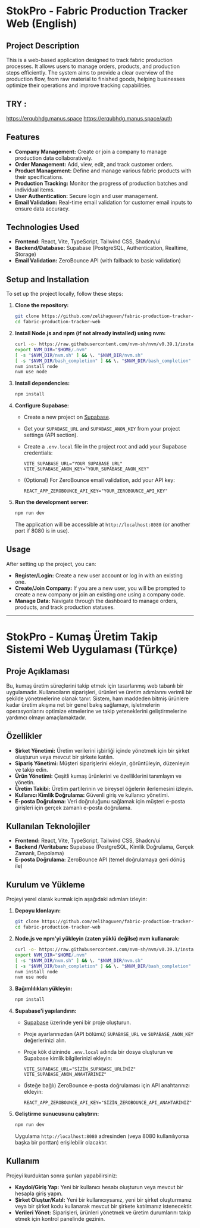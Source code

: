 # StokPro - Fabric Production Tracker Web (English)

## Project Description

This is a web-based application designed to track fabric production processes. It allows users to manage orders, products, and production steps efficiently. The system aims to provide a clear overview of the production flow, from raw material to finished goods, helping businesses optimize their operations and improve tracking capabilities.

## TRY : 
https://erqubhdg.manus.space 
https://erqubhdg.manus.space/auth 

## Features

- **Company Management:** Create or join a company to manage production data collaboratively.
- **Order Management:** Add, view, edit, and track customer orders.
- **Product Management:** Define and manage various fabric products with their specifications.
- **Production Tracking:** Monitor the progress of production batches and individual items.
- **User Authentication:** Secure login and user management.
- **Email Validation:** Real-time email validation for customer email inputs to ensure data accuracy.

## Technologies Used

- **Frontend:** React, Vite, TypeScript, Tailwind CSS, Shadcn/ui
- **Backend/Database:** Supabase (PostgreSQL, Authentication, Realtime, Storage)
- **Email Validation:** ZeroBounce API (with fallback to basic validation)

## Setup and Installation

To set up the project locally, follow these steps:

1.  **Clone the repository:**

    ```bash
    git clone https://github.com/zelihaguven/fabric-production-tracker-web.git
    cd fabric-production-tracker-web
    ```

2.  **Install Node.js and npm (if not already installed) using nvm:**

    ```bash
    curl -o- https://raw.githubusercontent.com/nvm-sh/nvm/v0.39.1/install.sh | bash
    export NVM_DIR="$HOME/.nvm"
    [ -s "$NVM_DIR/nvm.sh" ] && \. "$NVM_DIR/nvm.sh"
    [ -s "$NVM_DIR/bash_completion" ] && \. "$NVM_DIR/bash_completion"
    nvm install node
    nvm use node
    ```

3.  **Install dependencies:**

    ```bash
    npm install
    ```

4.  **Configure Supabase:**

    -   Create a new project on [Supabase](https://supabase.com/).
    -   Get your `SUPABASE_URL` and `SUPABASE_ANON_KEY` from your project settings (API section).
    -   Create a `.env.local` file in the project root and add your Supabase credentials:

        ```
        VITE_SUPABASE_URL="YOUR_SUPABASE_URL"
        VITE_SUPABASE_ANON_KEY="YOUR_SUPABASE_ANON_KEY"
        ```

    -   (Optional) For ZeroBounce email validation, add your API key:

        ```
        REACT_APP_ZEROBOUNCE_API_KEY="YOUR_ZEROBOUNCE_API_KEY"
        ```

5.  **Run the development server:**

    ```bash
    npm run dev
    ```

    The application will be accessible at `http://localhost:8080` (or another port if 8080 is in use).

## Usage

After setting up the project, you can:

-   **Register/Login:** Create a new user account or log in with an existing one.
-   **Create/Join Company:** If you are a new user, you will be prompted to create a new company or join an existing one using a company code.
-   **Manage Data:** Navigate through the dashboard to manage orders, products, and track production statuses.

---

# StokPro -  Kumaş Üretim Takip Sistemi Web Uygulaması (Türkçe)

## Proje Açıklaması

Bu, kumaş üretim süreçlerini takip etmek için tasarlanmış web tabanlı bir uygulamadır. Kullanıcıların siparişleri, ürünleri ve üretim adımlarını verimli bir şekilde yönetmelerine olanak tanır. Sistem, ham maddeden bitmiş ürünlere kadar üretim akışına net bir genel bakış sağlamayı, işletmelerin operasyonlarını optimize etmelerine ve takip yeteneklerini geliştirmelerine yardımcı olmayı amaçlamaktadır.

## Özellikler

- **Şirket Yönetimi:** Üretim verilerini işbirliği içinde yönetmek için bir şirket oluşturun veya mevcut bir şirkete katılın.
- **Sipariş Yönetimi:** Müşteri siparişlerini ekleyin, görüntüleyin, düzenleyin ve takip edin.
- **Ürün Yönetimi:** Çeşitli kumaş ürünlerini ve özelliklerini tanımlayın ve yönetin.
- **Üretim Takibi:** Üretim partilerinin ve bireysel öğelerin ilerlemesini izleyin.
- **Kullanıcı Kimlik Doğrulama:** Güvenli giriş ve kullanıcı yönetimi.
- **E-posta Doğrulama:** Veri doğruluğunu sağlamak için müşteri e-posta girişleri için gerçek zamanlı e-posta doğrulama.

## Kullanılan Teknolojiler

- **Frontend:** React, Vite, TypeScript, Tailwind CSS, Shadcn/ui
- **Backend /Veritabanı:** Supabase (PostgreSQL, Kimlik Doğrulama, Gerçek Zamanlı, Depolama)
- **E-posta Doğrulama:** ZeroBounce API (temel doğrulamaya geri dönüş ile)

## Kurulum ve Yükleme

Projeyi yerel olarak kurmak için aşağıdaki adımları izleyin:

1.  **Depoyu klonlayın:**

    ```bash
    git clone https://github.com/zelihaguven/fabric-production-tracker-web.git
    cd fabric-production-tracker-web
    ```

2.  **Node.js ve npm'yi yükleyin (zaten yüklü değilse) nvm kullanarak:**

    ```bash
    curl -o- https://raw.githubusercontent.com/nvm-sh/nvm/v0.39.1/install.sh | bash
    export NVM_DIR="$HOME/.nvm"
    [ -s "$NVM_DIR/nvm.sh" ] && \. "$NVM_DIR/nvm.sh"
    [ -s "$NVM_DIR/bash_completion" ] && \. "$NVM_DIR/bash_completion"
    nvm install node
    nvm use node
    ```

3.  **Bağımlılıkları yükleyin:**

    ```bash
    npm install
    ```

4.  **Supabase'i yapılandırın:**

    -   [Supabase](https://supabase.com/) üzerinde yeni bir proje oluşturun.
    -   Proje ayarlarınızdan (API bölümü) `SUPABASE_URL` ve `SUPABASE_ANON_KEY` değerlerinizi alın.
    -   Proje kök dizininde `.env.local` adında bir dosya oluşturun ve Supabase kimlik bilgilerinizi ekleyin:

        ```
        VITE_SUPABASE_URL="SİZİN_SUPABASE_URLİNİZ"
        VITE_SUPABASE_ANON_ANAHTARINIZ"
        ```

    -   (İsteğe bağlı) ZeroBounce e-posta doğrulaması için API anahtarınızı ekleyin:

        ```
        REACT_APP_ZEROBOUNCE_API_KEY="SİZİN_ZEROBOUNCE_API_ANAHTARINIZ"
        ```

5.  **Geliştirme sunucusunu çalıştırın:**

    ```bash
    npm run dev
    ```

    Uygulama `http://localhost:8080` adresinden (veya 8080 kullanılıyorsa başka bir porttan) erişilebilir olacaktır.

## Kullanım

Projeyi kurduktan sonra şunları yapabilirsiniz:

-   **Kaydol/Giriş Yap:** Yeni bir kullanıcı hesabı oluşturun veya mevcut bir hesapla giriş yapın.
-   **Şirket Oluştur/Katıl:** Yeni bir kullanıcıysanız, yeni bir şirket oluşturmanız veya bir şirket kodu kullanarak mevcut bir şirkete katılmanız istenecektir.
-   **Verileri Yönet:** Siparişleri, ürünleri yönetmek ve üretim durumlarını takip etmek için kontrol panelinde gezinin.

